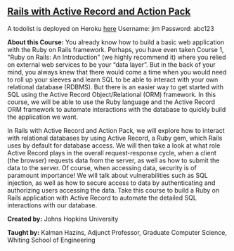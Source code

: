 ## [Rails with Active Record and Action Pack](https://www.coursera.org/learn/rails-with-active-record)

A todolist is deployed on Heroku [here](https://todolists-rails.herokuapp.com/) 
Username: jim
Password: abc123

**About this Course:** You already know how to build a basic web application with the Ruby on Rails framework. Perhaps, you have even taken Course 1, "Ruby on Rails: An Introduction" (we highly recommend it) where you relied on external web services to be your “data layer”. But in the back of your mind, you always knew that there would come a time when you would need to roll up your sleeves and learn SQL to be able to interact with your own relational database (RDBMS). But there is an easier way to get started with SQL using the Active Record Object/Relational (ORM) framework. In this course, we will be able to use the Ruby language and the Active Record ORM framework to automate interactions with the database to quickly build the application we want.
 
In Rails with Active Record and Action Pack, we will explore how to interact with relational databases by using Active Record, a Ruby gem, which Rails uses by default for database access. We will then take a look at what role Active Record plays in the overall request-response cycle, when a client (the browser) requests data from the server, as well as how to submit the data to the server.  Of course, when accessing data, security is of paramount importance! We will talk about vulnerabilities such as SQL injection, as well as how to secure access to data by authenticating and authorizing users accessing the data. Take this course to build a Ruby on Rails application with Active Record to automate the detailed SQL interactions with our database.

**Created by:**  Johns Hopkins University

**Taught by:**  Kalman Hazins, Adjunct Professor, Graduate Computer Science, Whiting School of Engineering

